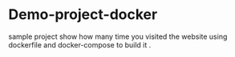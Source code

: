 # Demo-project-docker
sample project show how many time you visited the website using dockerfile and docker-compose to build it .